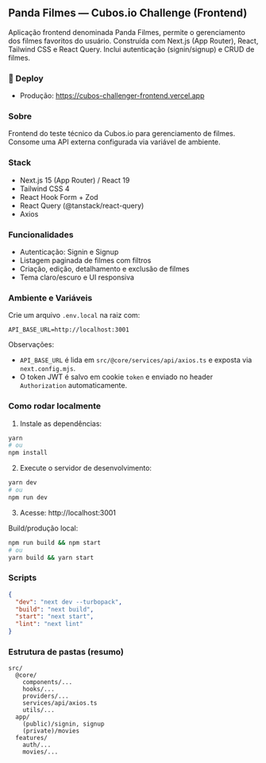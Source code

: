 ## Panda Filmes — Cubos.io Challenge (Frontend)

Aplicação frontend denominada Panda Filmes, permite o gerenciamento dos filmes favoritos do usuário. Construída com Next.js (App Router), React, Tailwind CSS e React Query. Inclui autenticação (signin/signup) e CRUD de filmes.

### 🚀 Deploy
- Produção: https://cubos-challenger-frontend.vercel.app

### Sobre
Frontend do teste técnico da Cubos.io para gerenciamento de filmes. Consome uma API externa configurada via variável de ambiente.

### Stack
- Next.js 15 (App Router) / React 19
- Tailwind CSS 4
- React Hook Form + Zod
- React Query (@tanstack/react-query)
- Axios

### Funcionalidades
- Autenticação: Signin e Signup
- Listagem paginada de filmes com filtros
- Criação, edição, detalhamento e exclusão de filmes
- Tema claro/escuro e UI responsiva

### Ambiente e Variáveis
Crie um arquivo `.env.local` na raiz com:

```env
API_BASE_URL=http://localhost:3001
```

Observações:
- `API_BASE_URL` é lida em `src/@core/services/api/axios.ts` e exposta via `next.config.mjs`.
- O token JWT é salvo em cookie `token` e enviado no header `Authorization` automaticamente.

### Como rodar localmente
1. Instale as dependências:
```bash
yarn
# ou
npm install
```
2. Execute o servidor de desenvolvimento:
```bash
yarn dev
# ou
npm run dev
```
3. Acesse: http://localhost:3001

Build/produção local:
```bash
npm run build && npm start
# ou
yarn build && yarn start
```

### Scripts
```json
{
  "dev": "next dev --turbopack",
  "build": "next build",
  "start": "next start",
  "lint": "next lint"
}
```

### Estrutura de pastas (resumo)
```
src/
  @core/
    components/...
    hooks/...
    providers/...
    services/api/axios.ts
    utils/...
  app/
    (public)/signin, signup
    (private)/movies
  features/
    auth/...
    movies/...
```

